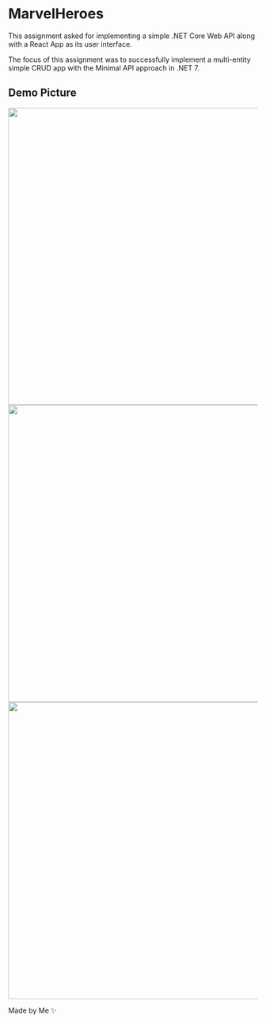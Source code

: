 # MarvelHeroes
This assignment asked for implementing a simple .NET Core Web API along with a React App as its user interface.

The focus of this assignment was to successfully implement a multi-entity simple CRUD app with the Minimal API approach in .NET 7.

## Demo Picture
<div>
  <img src="https://user-images.githubusercontent.com/37903573/214778952-4c3790e5-0080-4f69-a76a-0815457deac0.png" height="600"/>
  <img src="https://user-images.githubusercontent.com/37903573/214779322-60c07949-c860-4d53-a5e8-e4f9736754cd.png" height="600"/>
  <img src="https://user-images.githubusercontent.com/37903573/214779446-23639623-84f6-4813-a9b0-edb7ec5a787b.png" height="600"/>
</div>

Made by Me ✨
